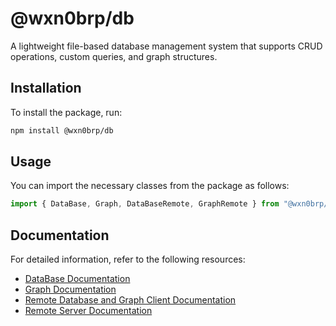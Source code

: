 # @wxn0brp/db

A lightweight file-based database management system that supports CRUD operations, custom queries, and graph structures.

## Installation

To install the package, run:

```bash
npm install @wxn0brp/db
```

## Usage

You can import the necessary classes from the package as follows:

```javascript
import { DataBase, Graph, DataBaseRemote, GraphRemote } from "@wxn0brp/db";
```

## Documentation

For detailed information, refer to the following resources:

- [DataBase Documentation](./docs/database.md)
- [Graph Documentation](./docs/graph.md)
- [Remote Database and Graph Client Documentation](./docs/remote.md)
- [Remote Server Documentation](./docs/remote_server.md)